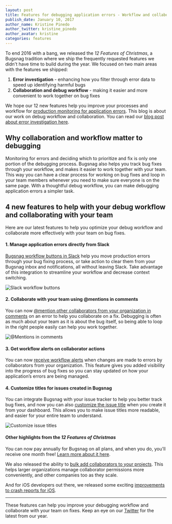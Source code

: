 ```yaml
---
layout: post
title: Features for debugging application errors - Workflow and collaboration
publish_date: January 10, 2017
author_name: Kristine Pinedo
author_twitter: kristine_pinedo
author_avatar: kristine
categories: features
---
```


To end 2016 with a bang, we released the *12 Features of Christmas*, a Bugsnag tradition where we ship the frequently requested features we didn't have time to build during the year. We focused on two main areas with the features we shipped:

1. **Error investigation** - enhancing how you filter through error data to speed up identifying harmful bugs
2. **Collaboration and debug workflow** - making it easier and more convenient to work together on bug fixes

We hope our 12 new features help you improve your processes and workflow for [production monitoring for application errors](https://www.bugsnag.com/). This blog is about our work on debug workflow and collaboration. You can read our [blog post about error investigation here](https://blog.bugsnag.com/debug-application-errors-new/).

## Why collaboration and workflow matter to debugging

Monitoring for errors and deciding which to prioritize and fix is only one portion of the debugging process. Bugsnag also helps you track bug fixes through your workflow, and makes it easier to work together with your team. This way you can have a clear process for working on bug fixes and loop in your team members whenever you need to make sure everyone is on the same page. With a thoughtful debug workflow, you can make debugging application errors a simpler task.

## 4 new features to help with your debug workflow and collaborating with your team

Here are our latest features to help you optimize your debug workflow and collaborate more effectively with your team on bug fixes.

#### 1. Manage application errors directly from Slack

[Bugsnag workflow buttons in Slack](https://blog.bugsnag.com/application-error-workflow-in-slack/) help you move production errors through your bug fixing process, or take action to clear them from your Bugsnag inbox and notifications, all without leaving Slack. Take advantage of this integration to streamline your workflow and decrease context switching.

![Slack workflow buttons](/img/posts/slack-workflow-buttons.gif)

#### 2. Collaborate with your team using @mentions in comments  

You can now [@mention other collaborators from your organization in comments](https://blog.bugsnag.com/collaborate-with-your-team-using-mentions/) on an error to help you collaborate on a fix. Debugging is often as much about your team as it is about the bug itself, so being able to loop in the right people easily can help you work together.

![@Mentions in comments](/img/posts/mentions-in-comments.gif)

#### 3. Get workflow alerts on collaborator actions

You can now [receive workflow alerts](https://blog.bugsnag.com/alerts-for-collaborator-actions/) when changes are made to errors by collaborators from your organization. This feature gives you added visibility into the progress of bug fixes so you can stay updated on how your application’s errors are being managed.

#### 4. Customize titles for issues created in Bugsnag

You can integrate Bugsnag with your issue tracker to help you better track bug fixes, and now you can also [customize the issue title](https://blog.bugsnag.com/edit-bugsnag-issue-titles/) when you create it from your dashboard. This allows you to make issue titles more readable, and easier for your entire team to understand.

![Customize issue titles](/img/posts/edit-issue-title.gif)

#### Other highlights from the *12 Features of Christmas*

You can now pay annually for Bugsnag on all plans, and when you do, you'll receive one month free! [Learn more about it here](https://blog.bugsnag.com/annual-billing/).

We also released the ability to [bulk add collaborators to your projects](https://blog.bugsnag.com/bulk-add-collaborators/). This helps larger organizations manage collaborator permissions more conveniently, and other companies too as they scale.

And for iOS developers out there, we released some exciting [improvements to crash reports for iOS](https://blog.bugsnag.com/ios-crash-report-updates/).

---

These features can help you improve your debugging workflow and collaborate with your team on fixes. Keep an eye on our [Twitter](https://twitter.com/bugsnag) for the latest from our year.
